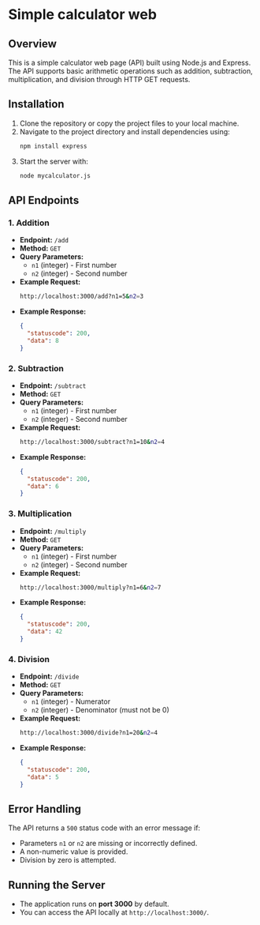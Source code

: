 # Simple calculator web

## Overview
This is a simple calculator web page (API) built using Node.js and Express. The API supports basic arithmetic operations such as addition, subtraction, multiplication, and division through HTTP GET requests.

## Installation

1. Clone the repository or copy the project files to your local machine.
2. Navigate to the project directory and install dependencies using:
   ```sh
   npm install express
   ```
3. Start the server with:
   ```sh
   node mycalculator.js
   ```

## API Endpoints

### 1. Addition
- **Endpoint:** `/add`
- **Method:** `GET`
- **Query Parameters:**
  - `n1` (integer) - First number
  - `n2` (integer) - Second number
- **Example Request:**
  ```sh
  http://localhost:3000/add?n1=5&n2=3
  ```
- **Example Response:**
  ```json
  {
    "statuscode": 200,
    "data": 8
  }
  ```

### 2. Subtraction
- **Endpoint:** `/subtract`
- **Method:** `GET`
- **Query Parameters:**
  - `n1` (integer) - First number
  - `n2` (integer) - Second number
- **Example Request:**
  ```sh
  http://localhost:3000/subtract?n1=10&n2=4
  ```
- **Example Response:**
  ```json
  {
    "statuscode": 200,
    "data": 6
  }
  ```

### 3. Multiplication
- **Endpoint:** `/multiply`
- **Method:** `GET`
- **Query Parameters:**
  - `n1` (integer) - First number
  - `n2` (integer) - Second number
- **Example Request:**
  ```sh
  http://localhost:3000/multiply?n1=6&n2=7
  ```
- **Example Response:**
  ```json
  {
    "statuscode": 200,
    "data": 42
  }
  ```

### 4. Division
- **Endpoint:** `/divide`
- **Method:** `GET`
- **Query Parameters:**
  - `n1` (integer) - Numerator
  - `n2` (integer) - Denominator (must not be 0)
- **Example Request:**
  ```sh
  http://localhost:3000/divide?n1=20&n2=4
  ```
- **Example Response:**
  ```json
  {
    "statuscode": 200,
    "data": 5
  }
  ```

## Error Handling
The API returns a `500` status code with an error message if:
- Parameters `n1` or `n2` are missing or incorrectly defined.
- A non-numeric value is provided.
- Division by zero is attempted.

## Running the Server
- The application runs on **port 3000** by default.
- You can access the API locally at `http://localhost:3000/`.
